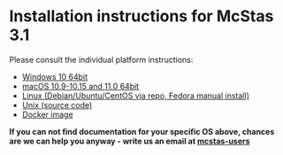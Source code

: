 # Installation instructions for McStas 3.1

Please consult the individual platform instructions:

* [Windows 10 64bit](Windows/README.md)
* [macOS 10.9-10.15 and 11.0 64bit](macOS/README.md)
* [Linux (Debian/Ubuntu/CentOS via repo, Fedora manual install)](Linux/README.md)
* [Unix (source code)](Linux/src/README.md)
* [Docker image](Docker/README.md)

**If you can not find documentation for your specific OS above, chances are we can help you anyway - write us an email at [mcstas-users](mailto:"mcstas-users@mcstas.org")**
